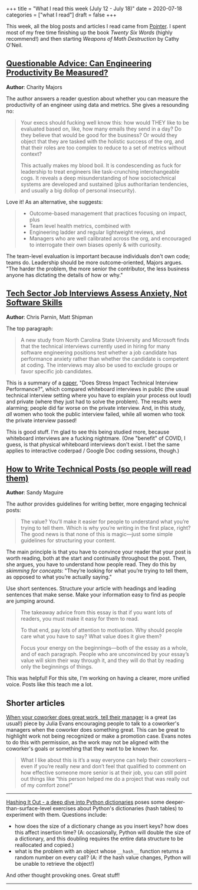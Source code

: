 +++
title = "What I read this week (July 12 - July 18)"
date = 2020-07-18
categories = ["what I read"]
draft = false
+++

This week, all the blog posts and articles I read came from [Pointer](https://pointer.io). I spent most of my free time finishing up the book *Twenty Six Words* (highly recommend!) and then starting *Weapons of Math Destruction* by Cathy O'Neil.

<!--more-->

## [Questionable Advice: Can Engineering Productivity Be Measured?](https://charity.wtf/2020/07/07/questionable-advice-can-engineering-productivity-be-measured/)
**Author**: Charity Majors

The author answers a reader question about whether you can measure the productivity of an engineer using data and metrics. She gives a resounding no:

> Your execs should fucking well know this: how would THEY like to be evaluated based on, like, how many emails they send in a day? Do they believe that would be good for the business? Or would they object that they are tasked with the holistic success of the org, and that their roles are too complex to reduce to a set of metrics without context?
> 
> This actually makes my blood boil. It is condescending as fuck for leadership to treat engineers like task-crunching interchangeable cogs. It reveals a deep misunderstanding of how sociotechnical systems are developed and sustained (plus authoritarian tendencies, and usually a big dollop of personal insecurity).

Love it! As an alternative, she suggests:
 > * Outcome-based management that practices focusing on impact, plus
 > * Team level health metrics, combined with
 > * Engineering ladder and regular lightweight reviews, and
 > * Managers who are well calibrated across the org, and encouraged to interrogate their own biases openly & with curiosity.

The team-level evaluation is important because individuals don't own code; teams do. Leadership should be more outcome-oriented, Majors argues. "The harder the problem, the more senior the contributor, the less business anyone has dictating the details of how or why."


## [Tech Sector Job Interviews Assess Anxiety, Not Software Skills](https://news.ncsu.edu/2020/07/tech-job-interviews-anxiety/?)
**Author**: Chris Parnin, Matt Shipman

The top paragraph:

> A new study from North Carolina State University and Microsoft finds that the technical interviews currently used in hiring for many software engineering positions test whether a job candidate has performance anxiety rather than whether the candidate is competent at coding. The interviews may also be used to exclude groups or favor specific job candidates.

This is a summary of a [paper](http://chrisparnin.me/pdf/stress_FSE_20.pdf), "Does Stress Impact Technical Interview Performance?", which compared whiteboard interviews in public (the usual technical interview setting where you have to explain your process out loud) and private (where they just had to solve the problem). The results were alarming; people did far worse on the private interview. And, in this study, *all* women who took the public interview failed, while all women who took the private interview passed!

This is good stuff. I'm glad to see this being studied more, because whiteboard interviews are a fucking nightmare. (One "benefit" of COVID, I guess, is that physical whiteboard interviews don't exist. I bet the same applies to interactive coderpad / Google Doc coding sessions, though.)


## [How to Write Technical Posts (so people will read them)](https://reasonablypolymorphic.com/blog/writing-technical-posts/?)
**Author**: Sandy Maguire

The author provides guidelines for writing better, more engaging technical posts:

> The value? You’ll make it easier for people to understand what you’re trying to tell them. Which is why you’re writing in the first place, right? The good news is that none of this is magic—just some simple guidelines for structuring your content.

The main principle is that you have to convince your reader that your post is worth reading, both at the start and continually throughout the post. Then, she argues, you have to understand how people read. They do this by *skimming for concepts*: "They’re looking for what you’re trying to tell them, as opposed to what you’re actually saying."

Use short sentences. Structure your article with headings and leading sentences that make sense. Make your information easy to find as people are jumping around.

> The takeaway advice from this essay is that if you want lots of readers, you must make it easy for them to read.
>
> To that end, pay lots of attention to motivation. Why should people care what you have to say? What value does it give them?
>
> Focus your energy on the beginnings—both of the essay as a whole, and of each paragraph. People who are unconvinced by your essay’s value will skim their way through it, and they will do that by reading only the beginnings of things.

This was helpful! For this site, I'm working on having a clearer, more unified voice. Posts like this teach me a lot.


## Shorter articles
[When your coworker does great work, tell their manager](https://jvns.ca/blog/2020/07/14/when-your-coworker-does-great-work-tell-their-manager/) is a great (as usual!) piece by Julia Evans encouraging people to talk to a coworker's managers when the coworker does something great. This can be great to highlight work not being recognized or make a promotion case. Evans notes to do this with permission, as the work may not be aligned with the coworker's goals or something that they want to be known for.

> What I like about this is it’s a way everyone can help their coworkers – even if you’re really new and don’t feel that qualified to comment on how effective someone more senior is at their job, you can still point out things like “this person helped me do a project that was really out of my comfort zone!”

---

[Hashing It Out - a deep dive into Python dictionaries](https://akshayr.me/blog/articles/python-dictionaries) poses some deeper-than-surface-level exercises about Python's dictionaries (hash tables) to experiment with them. Questions include:
 * how does the size of a dictionary change as you insert keys? how does this affect insertion time? (A: occasionally, Python will double the size of a dictionary, and this doubling requires the entire data structure to be reallocated and copied.)
 * what is the problem with an object whose `__hash__` function returns a random number on every call? (A: if the hash value changes, Python will be unable to retrieve the object!)

And other thought provoking ones. Great stuff!

--- 


